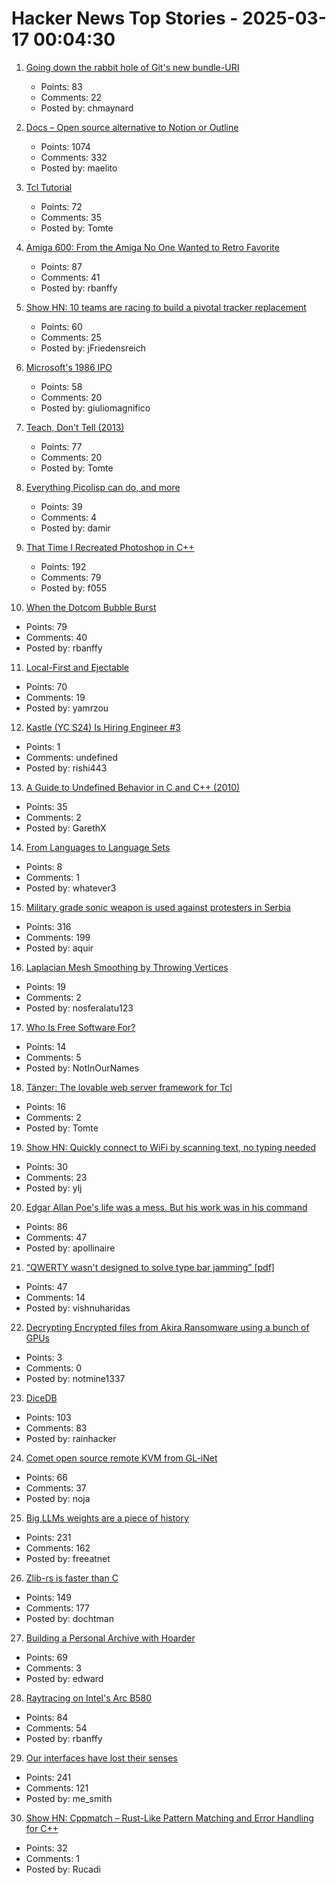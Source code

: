 # Hacker News Top Stories - 2025-03-17 00:04:30

1. [Going down the rabbit hole of Git's new bundle-URI](https://blog.gitbutler.com/going-down-the-rabbit-hole-of-gits-new-bundle-uri/)
   - Points: 83
   - Comments: 22
   - Posted by: chmaynard

2. [Docs – Open source alternative to Notion or Outline](https://github.com/suitenumerique/docs)
   - Points: 1074
   - Comments: 332
   - Posted by: maelito

3. [Tcl Tutorial](https://www.tcl-lang.org/man/tcl8.5/tutorial/tcltutorial.html)
   - Points: 72
   - Comments: 35
   - Posted by: Tomte

4. [Amiga 600: From the Amiga No One Wanted to Retro Favorite](https://dfarq.homeip.net/amiga-600-the-amiga-no-one-wanted/)
   - Points: 87
   - Comments: 41
   - Posted by: rbanffy

5. [Show HN: 10 teams are racing to build a pivotal tracker replacement](https://bye-tracker.net)
   - Points: 60
   - Comments: 25
   - Posted by: jFriedensreich

6. [Microsoft's 1986 IPO](https://dfarq.homeip.net/microsofts-1986-ipo/)
   - Points: 58
   - Comments: 20
   - Posted by: giuliomagnifico

7. [Teach, Don't Tell (2013)](https://stevelosh.com/blog/2013/09/teach-dont-tell/)
   - Points: 77
   - Comments: 20
   - Posted by: Tomte

8. [Everything Picolisp can do, and more](https://picolisp.com/wiki/?Documentation)
   - Points: 39
   - Comments: 4
   - Posted by: damir

9. [That Time I Recreated Photoshop in C++](https://f055.net/technology/that-time-i/that-time-i-recreated-photoshop-in-c/)
   - Points: 192
   - Comments: 79
   - Posted by: f055

10. [When the Dotcom Bubble Burst](https://dfarq.homeip.net/when-the-dotcom-bubble-burst/)
   - Points: 79
   - Comments: 40
   - Posted by: rbanffy

11. [Local-First and Ejectable](https://thymer.com/local-first-ejectable)
   - Points: 70
   - Comments: 19
   - Posted by: yamrzou

12. [Kastle (YC S24) Is Hiring Engineer #3](https://www.ycombinator.com/companies/kastle/jobs/XSq5nJT-founding-applied-ai-engineer-at-kastle)
   - Points: 1
   - Comments: undefined
   - Posted by: rishi443

13. [A Guide to Undefined Behavior in C and C++ (2010)](https://blog.regehr.org/archives/213)
   - Points: 35
   - Comments: 2
   - Posted by: GarethX

14. [From Languages to Language Sets](https://gist.github.com/xixixao/8e363dbd3663b6729cd5b6d74dbbf9d4)
   - Points: 8
   - Comments: 1
   - Posted by: whatever3

15. [Military grade sonic weapon is used against protesters in Serbia](https://twitter.com/nexta_tv/status/1901244199220982213)
   - Points: 316
   - Comments: 199
   - Posted by: aquir

16. [Laplacian Mesh Smoothing by Throwing Vertices](https://nosferalatu.com/./LaplacianMeshSmoothing.html)
   - Points: 19
   - Comments: 2
   - Posted by: nosferalatu123

17. [Who Is Free Software For?](https://tante.cc/2025/03/03/who-is-free-software-for/)
   - Points: 14
   - Comments: 5
   - Posted by: NotInOurNames

18. [Tänzer: The lovable web server framework for Tcl](https://tanzer.io/)
   - Points: 16
   - Comments: 2
   - Posted by: Tomte

19. [Show HN: Quickly connect to WiFi by scanning text, no typing needed](https://github.com/yilinjuang/wify)
   - Points: 30
   - Comments: 23
   - Posted by: ylj

20. [Edgar Allan Poe's life was a mess. But his work was in his command](https://www.washingtonpost.com/books/2025/03/13/edgar-allan-poe-biography-kopley-review/)
   - Points: 86
   - Comments: 47
   - Posted by: apollinaire

21. [“QWERTY wasn't designed to solve type bar jamming” [pdf]](https://repository.kulib.kyoto-u.ac.jp/dspace/bitstream/2433/139379/1/42_161.pdf)
   - Points: 47
   - Comments: 14
   - Posted by: vishnuharidas

22. [Decrypting Encrypted files from Akira Ransomware using a bunch of GPUs](https://tinyhack.com/2025/03/13/decrypting-encrypted-files-from-akira-ransomware-linux-esxi-variant-2024-using-a-bunch-of-gpus/)
   - Points: 3
   - Comments: 0
   - Posted by: notmine1337

23. [DiceDB](https://dicedb.io/)
   - Points: 103
   - Comments: 83
   - Posted by: rainhacker

24. [Comet open source remote KVM from GL-iNet](https://www.gl-inet.com/products/gl-rm1/)
   - Points: 66
   - Comments: 37
   - Posted by: noja

25. [Big LLMs weights are a piece of history](https://antirez.com/news/147)
   - Points: 231
   - Comments: 162
   - Posted by: freeatnet

26. [Zlib-rs is faster than C](https://trifectatech.org/blog/zlib-rs-is-faster-than-c/)
   - Points: 149
   - Comments: 177
   - Posted by: dochtman

27. [Building a Personal Archive with Hoarder](https://brainsteam.co.uk/2025/2/15/personal-archive-hoarder/)
   - Points: 69
   - Comments: 3
   - Posted by: edward

28. [Raytracing on Intel's Arc B580](https://chipsandcheese.com/p/raytracing-on-intels-arc-b580)
   - Points: 84
   - Comments: 54
   - Posted by: rbanffy

29. [Our interfaces have lost their senses](https://wattenberger.com/thoughts/our-interfaces-have-lost-their-senses)
   - Points: 241
   - Comments: 121
   - Posted by: me_smith

30. [Show HN: Cppmatch – Rust-Like Pattern Matching and Error Handling for C++](https://github.com/Rucadi/cpp-match)
   - Points: 32
   - Comments: 1
   - Posted by: Rucadi

